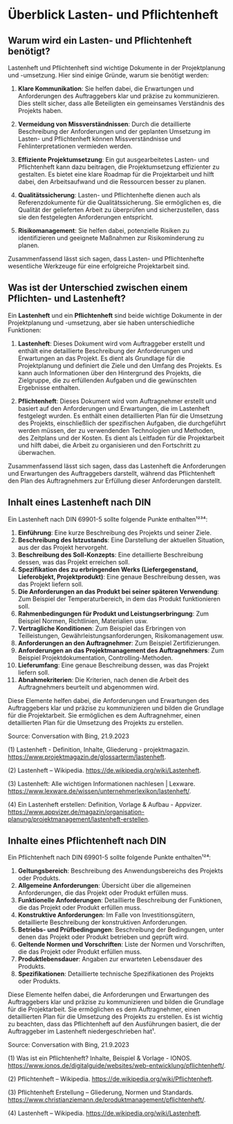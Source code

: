 <!--
author:   

email:    

version:  0.0.1

language: Deutsch

narrator: Deutsch Female

comment:  

link:     https://cdn.jsdelivr.net/chartist.js/latest/chartist.min.css

script:   https://cdn.jsdelivr.net/chartist.js/latest/chartist.min.js

-->

# Überblick Lasten- und Pflichtenheft

##  Warum wird ein Lasten- und Pflichtenheft benötigt?

Lastenheft und Pflichtenheft sind wichtige Dokumente in der Projektplanung und -umsetzung. Hier sind einige Gründe, warum sie benötigt werden:

1. **Klare Kommunikation**: Sie helfen dabei, die Erwartungen und Anforderungen des Auftraggebers klar und präzise zu kommunizieren. Dies stellt sicher, dass alle Beteiligten ein gemeinsames Verständnis des Projekts haben.

2. **Vermeidung von Missverständnissen**: Durch die detaillierte Beschreibung der Anforderungen und der geplanten Umsetzung im Lasten- und Pflichtenheft können Missverständnisse und Fehlinterpretationen vermieden werden.

3. **Effiziente Projektumsetzung**: Ein gut ausgearbeitetes Lasten- und Pflichtenheft kann dazu beitragen, die Projektumsetzung effizienter zu gestalten. Es bietet eine klare Roadmap für die Projektarbeit und hilft dabei, den Arbeitsaufwand und die Ressourcen besser zu planen.

4. **Qualitätssicherung**: Lasten- und Pflichtenhefte dienen auch als Referenzdokumente für die Qualitätssicherung. Sie ermöglichen es, die Qualität der gelieferten Arbeit zu überprüfen und sicherzustellen, dass sie den festgelegten Anforderungen entspricht.

5. **Risikomanagement**: Sie helfen dabei, potenzielle Risiken zu identifizieren und geeignete Maßnahmen zur Risikominderung zu planen.

Zusammenfassend lässt sich sagen, dass Lasten- und Pflichtenhefte wesentliche Werkzeuge für eine erfolgreiche Projektarbeit sind.

## Was ist der Unterschied zwischen einem Pflichten- und Lastenheft?

Ein **Lastenheft** und ein **Pflichtenheft** sind beide wichtige Dokumente in der Projektplanung und -umsetzung, aber sie haben unterschiedliche Funktionen:

1. **Lastenheft**: Dieses Dokument wird vom Auftraggeber erstellt und enthält eine detaillierte Beschreibung der Anforderungen und Erwartungen an das Projekt. Es dient als Grundlage für die Projektplanung und definiert die Ziele und den Umfang des Projekts. Es kann auch Informationen über den Hintergrund des Projekts, die Zielgruppe, die zu erfüllenden Aufgaben und die gewünschten Ergebnisse enthalten.

2. **Pflichtenheft**: Dieses Dokument wird vom Auftragnehmer erstellt und basiert auf den Anforderungen und Erwartungen, die im Lastenheft festgelegt wurden. Es enthält einen detaillierten Plan für die Umsetzung des Projekts, einschließlich der spezifischen Aufgaben, die durchgeführt werden müssen, der zu verwendenden Technologien und Methoden, des Zeitplans und der Kosten. Es dient als Leitfaden für die Projektarbeit und hilft dabei, die Arbeit zu organisieren und den Fortschritt zu überwachen.

Zusammenfassend lässt sich sagen, dass das Lastenheft die Anforderungen und Erwartungen des Auftraggebers darstellt, während das Pflichtenheft den Plan des Auftragnehmers zur Erfüllung dieser Anforderungen darstellt.

## Inhalt eines Lastenheft nach DIN

Ein Lastenheft nach DIN 69901-5 sollte folgende Punkte enthalten¹²³⁴:

1. **Einführung**: Eine kurze Beschreibung des Projekts und seiner Ziele.
2. **Beschreibung des Istzustands**: Eine Darstellung der aktuellen Situation, aus der das Projekt hervorgeht.
3. **Beschreibung des Soll-Konzepts**: Eine detaillierte Beschreibung dessen, was das Projekt erreichen soll.
4. **Spezifikation des zu erbringenden Werks (Liefergegenstand, Lieferobjekt, Projektprodukt)**: Eine genaue Beschreibung dessen, was das Projekt liefern soll.
5. **Die Anforderungen an das Produkt bei seiner späteren Verwendung**: Zum Beispiel der Temperaturbereich, in dem das Produkt funktionieren soll.
6. **Rahmenbedingungen für Produkt und Leistungserbringung**: Zum Beispiel Normen, Richtlinien, Materialien usw.
7. **Vertragliche Konditionen**: Zum Beispiel das Erbringen von Teilleistungen, Gewährleistungsanforderungen, Risikomanagement usw.
8. **Anforderungen an den Auftragnehmer**: Zum Beispiel Zertifizierungen.
9. **Anforderungen an das Projektmanagement des Auftragnehmers**: Zum Beispiel Projektdokumentation, Controlling-Methoden.
10. **Lieferumfang**: Eine genaue Beschreibung dessen, was das Projekt liefern soll.
11. **Abnahmekriterien**: Die Kriterien, nach denen die Arbeit des Auftragnehmers beurteilt und abgenommen wird.

Diese Elemente helfen dabei, die Anforderungen und Erwartungen des Auftraggebers klar und präzise zu kommunizieren und bilden die Grundlage für die Projektarbeit. Sie ermöglichen es dem Auftragnehmer, einen detaillierten Plan für die Umsetzung des Projekts zu erstellen.

Source: Conversation with Bing, 21.9.2023

(1) Lastenheft - Definition, Inhalte, Gliederung - projektmagazin. https://www.projektmagazin.de/glossarterm/lastenheft.

(2) Lastenheft – Wikipedia. https://de.wikipedia.org/wiki/Lastenheft.

(3) Lastenheft: Alle wichtigen Informationen nachlesen | Lexware. https://www.lexware.de/wissen/unternehmerlexikon/lastenheft/.

(4) Ein Lastenheft erstellen: Definition, Vorlage & Aufbau - Appvizer. https://www.appvizer.de/magazin/organisation-planung/projektmanagement/lastenheft-erstellen.

## Inhalte eines Pflichtenheft nach DIN

Ein Pflichtenheft nach DIN 69901-5 sollte folgende Punkte enthalten¹²⁴:

1. **Geltungsbereich**: Beschreibung des Anwendungsbereichs des Projekts oder Produkts.
2. **Allgemeine Anforderungen**: Übersicht über die allgemeinen Anforderungen, die das Projekt oder Produkt erfüllen muss.
3. **Funktionelle Anforderungen**: Detaillierte Beschreibung der Funktionen, die das Projekt oder Produkt erfüllen muss.
4. **Konstruktive Anforderungen**: Im Falle von Investitionsgütern, detaillierte Beschreibung der konstruktiven Anforderungen.
5. **Betriebs- und Prüfbedingungen**: Beschreibung der Bedingungen, unter denen das Projekt oder Produkt betrieben und geprüft wird.
6. **Geltende Normen und Vorschriften**: Liste der Normen und Vorschriften, die das Projekt oder Produkt erfüllen muss.
7. **Produktlebensdauer**: Angaben zur erwarteten Lebensdauer des Produkts.
8. **Spezifikationen**: Detaillierte technische Spezifikationen des Projekts oder Produkts.

Diese Elemente helfen dabei, die Anforderungen und Erwartungen des Auftraggebers klar und präzise zu kommunizieren und bilden die Grundlage für die Projektarbeit. Sie ermöglichen es dem Auftragnehmer, einen detaillierten Plan für die Umsetzung des Projekts zu erstellen. Es ist wichtig zu beachten, dass das Pflichtenheft auf den Ausführungen basiert, die der Auftraggeber im Lastenheft niedergeschrieben hat¹.

Source: Conversation with Bing, 21.9.2023

(1) Was ist ein Pflichtenheft? Inhalte, Beispiel & Vorlage - IONOS. https://www.ionos.de/digitalguide/websites/web-entwicklung/pflichtenheft/.

(2) Pflichtenheft – Wikipedia. https://de.wikipedia.org/wiki/Pflichtenheft.

(3) Pflichtenheft Erstellung – Gliederung, Normen und Standards. https://www.christianziemann.de/produktmanagement/pflichtenheft/.

(4) Lastenheft – Wikipedia. https://de.wikipedia.org/wiki/Lastenheft.